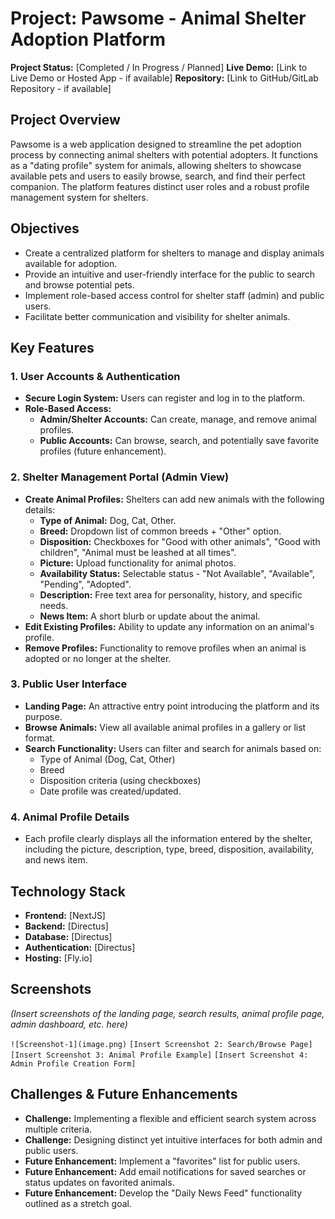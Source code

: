 # Project: Pawsome - Animal Shelter Adoption Platform

**Project Status:** [Completed / In Progress / Planned]
**Live Demo:** [Link to Live Demo or Hosted App - if available]
**Repository:** [Link to GitHub/GitLab Repository - if available]

## Project Overview

Pawsome is a web application designed to streamline the pet adoption process by connecting animal shelters with potential adopters. It functions as a "dating profile" system for animals, allowing shelters to showcase available pets and users to easily browse, search, and find their perfect companion. The platform features distinct user roles and a robust profile management system for shelters.

## Objectives

* Create a centralized platform for shelters to manage and display animals available for adoption.
* Provide an intuitive and user-friendly interface for the public to search and browse potential pets.
* Implement role-based access control for shelter staff (admin) and public users.
* Facilitate better communication and visibility for shelter animals.

## Key Features

### 1. User Accounts & Authentication
* **Secure Login System:** Users can register and log in to the platform.
* **Role-Based Access:**
    * **Admin/Shelter Accounts:** Can create, manage, and remove animal profiles.
    * **Public Accounts:** Can browse, search, and potentially save favorite profiles (future enhancement).

### 2. Shelter Management Portal (Admin View)
* **Create Animal Profiles:** Shelters can add new animals with the following details:
    * **Type of Animal:** Dog, Cat, Other.
    * **Breed:** Dropdown list of common breeds + "Other" option.
    * **Disposition:** Checkboxes for "Good with other animals", "Good with children", "Animal must be leashed at all times".
    * **Picture:** Upload functionality for animal photos.
    * **Availability Status:** Selectable status - "Not Available", "Available", "Pending", "Adopted".
    * **Description:** Free text area for personality, history, and specific needs.
    * **News Item:** A short blurb or update about the animal.
* **Edit Existing Profiles:** Ability to update any information on an animal's profile.
* **Remove Profiles:** Functionality to remove profiles when an animal is adopted or no longer at the shelter.

### 3. Public User Interface
* **Landing Page:** An attractive entry point introducing the platform and its purpose.
* **Browse Animals:** View all available animal profiles in a gallery or list format.
* **Search Functionality:** Users can filter and search for animals based on:
    * Type of Animal (Dog, Cat, Other)
    * Breed
    * Disposition criteria (using checkboxes)
    * Date profile was created/updated.

### 4. Animal Profile Details
* Each profile clearly displays all the information entered by the shelter, including the picture, description, type, breed, disposition, availability, and news item.

## Technology Stack

* **Frontend:** [NextJS]
* **Backend:** [Directus]
* **Database:** [Directus]
* **Authentication:** [Directus]
* **Hosting:** [Fly.io]

## Screenshots

*(Insert screenshots of the landing page, search results, animal profile page, admin dashboard, etc. here)*

`![Screenshot-1](image.png)`
`[Insert Screenshot 2: Search/Browse Page]`
`[Insert Screenshot 3: Animal Profile Example]`
`[Insert Screenshot 4: Admin Profile Creation Form]`

## Challenges & Future Enhancements

* **Challenge:** Implementing a flexible and efficient search system across multiple criteria.
* **Challenge:** Designing distinct yet intuitive interfaces for both admin and public users.
* **Future Enhancement:** Implement a "favorites" list for public users.
* **Future Enhancement:** Add email notifications for saved searches or status updates on favorited animals.
* **Future Enhancement:** Develop the "Daily News Feed" functionality outlined as a stretch goal.